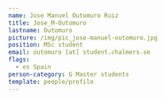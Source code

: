 ```yaml
---
name: Jose Manuel Outomuro Ruiz
title: Jose_M-Outomuro
lastname: Outomuro
picture: /img/pic_jose-manuel-outomuro.jpg
position: MSc student
email: outomuro [at] student.chalmers.se
flags:
  - es Spain
person-category: G Master students
template: people/profile
---
```

